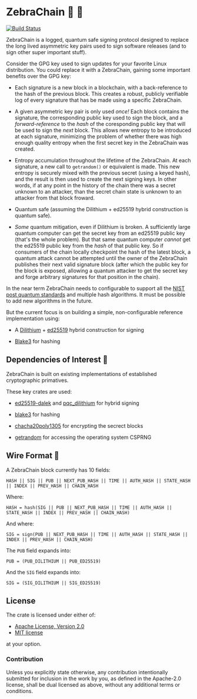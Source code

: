 # ZebraChain 🦓 🔗

[![Build Status](https://github.com/zebrafactory/zebrachain/actions/workflows/rust.yml/badge.svg)](https://github.com/zebrafactory/zebrachain/actions)

ZebraChain is a logged, quantum safe signing protocol designed to replace the long lived asymmetric
key pairs used to sign software releases (and to sign other super important stuff).

Consider the GPG key used to sign updates for your favorite Linux distribution.  You could replace
it with a ZebraChain, gaining some important benefits over the GPG key:

* Each signature is a new block in a blockchain, with a back-reference to the hash of the previous
block.  This creates a robust, publicly verifiable log of every signature that has be made using a
specific ZebraChain.

* A given asymmetric key pair is only used *once!* Each block contains the signature, the
corresponding public key used to sign the block, and a *forward-reference* to the *hash* of the
coresponding public key that will be used to sign the *next* block. This allows new entropy to be
introduced at each signature, minimizing the problem of whether there was high enough quality
entropy when the first secret key in the ZebraChain was created.

* Entropy accumulation throughout the lifetime of the ZebraChain. At each signature, a new call to
`getrandom()` or equivalent is made. This new entropy is securely mixed with the previous secret
(using a keyed hash), and the result is then used to create the next signing keys. In other words,
if at any point in the history of the chain there was a secret unknown to an attacker, than the
secret chain state is unknown to an attacker from that block froward.

* Quantum safe (assuming the Dilithium + ed25519 hybrid construction is quantum safe).

* *Some* quantum mitigation, even if Dilithium is broken.  A sufficiently large quantum computer can
get the secret key from an ed25519 public key (that's the whole problem).  But that same quantum
computer *cannot* get the ed25519 public key from the *hash* of that public key. So if consumers of
the chain locally checkpoint the hash of the latest block, a quantum attack cannot be attempted
until the owner of the ZebraChain publishes their next valid signature block (after which the public
key for the block is exposed, allowing a quantum attacker to get the secret key and forge arbitrary
signatures for that position in the chain).

In the near term ZebraChain needs to configurable to support all the [NIST post quantum standards](https://www.nist.gov/news-events/news/2024/08/nist-releases-first-3-finalized-post-quantum-encryption-standards) and multiple hash algorithms.  It must be possible to add new algorithms in the future.

But the current focus is on building a simple, non-configurable reference implementation using:

* A [Dilithium](https://pq-crystals.org/dilithium/) + [ed25519](https://ed25519.cr.yp.to/) hybrid
construction for signing

* [Blake3](https://github.com/BLAKE3-team/BLAKE3) for hashing


## Dependencies of Interest 🦀

ZebraChain is built on existing implementations of established cryptographic primatives.

These key crates are used:

* [ed25519-dalek](https://crates.io/crates/ed25519-dalek) and [pqc_dilithium](https://crates.io/crates/pqc_dilithium) for hybrid signing

* [blake3](https://crates.io/crates/blake3) for hashing

* [chacha20poly1305](https://crates.io/crates/chacha20poly1305) for encrypting the secrect blocks

* [getrandom](https://crates.io/crates/getrandom) for accessing the operating system CSPRNG


## Wire Format 📜

A ZebraChain block currently has 10 fields:

```
HASH || SIG || PUB || NEXT_PUB_HASH || TIME || AUTH_HASH || STATE_HASH || INDEX || PREV_HASH || CHAIN_HASH
```

Where:

```
HASH = hash(SIG || PUB || NEXT_PUB_HASH || TIME || AUTH_HASH || STATE_HASH || INDEX || PREV_HASH || CHAIN_HASH)
```

And where:

```
SIG = sign(PUB || NEXT_PUB_HASH || TIME || AUTH_HASH || STATE_HASH || INDEX || PREV_HASH || CHAIN_HASH)
```

The `PUB` field expands into:

```
PUB = (PUB_DILITHIUM || PUB_ED25519)
```

And the `SIG` field expands into:

```
SIG = (SIG_DILITHIUM || SIG_ED25519)
```

## License

The crate is licensed under either of:

* [Apache License, Version 2.0](http://www.apache.org/licenses/LICENSE-2.0)
* [MIT license](http://opensource.org/licenses/MIT)

at your option.

### Contribution

Unless you explicitly state otherwise, any contribution intentionally submitted
for inclusion in the work by you, as defined in the Apache-2.0 license, shall be
dual licensed as above, without any additional terms or conditions.
